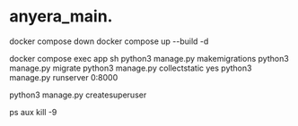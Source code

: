 # anyera_main.

docker compose down
docker compose up --build  -d

docker compose exec app sh
python3 manage.py makemigrations
python3 manage.py migrate
python3 manage.py collectstatic
yes
python3 manage.py runserver 0:8000

python3 manage.py createsuperuser

ps aux
kill -9
